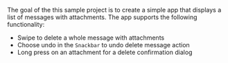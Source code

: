 The goal of the this sample project is to create a simple app that displays a list of messages with attachments. The app supports the following functionality:

* Swipe to delete a whole message with attachments
* Choose undo in the `Snackbar` to undo delete message action
* Long press on an attachment for a delete confirmation dialog

